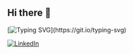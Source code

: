 ## Hi there 👋

[![Typing SVG](https://readme-typing-svg.demolab.com?font=Fira+Code&pause=1000&color=F7CB2E&center=true&width=435&lines=Nice+to+meet+you+i'm+Kalig.;Let's+make+our+world+a+better+place.)](https://git.io/typing-svg)

[![LinkedIn](https://img.shields.io/badge/LinkedIn-Visiter%20mon%20profil-blue?style=for-the-badge&logo=linkedin)](www.linkedin.com/in/adam-renar-1561b721a)


<!--
**Kaalig/Kaalig** is a ✨ _special_ ✨ repository because its `README.md` (this file) appears on your GitHub profile.

Here are some ideas to get you started:

- 🔭 I’m currently working on ...
- 🌱 I’m currently learning ...
- 👯 I’m looking to collaborate on ...
- 🤔 I’m looking for help with ...
- 💬 Ask me about ...
- 📫 How to reach me: ...
- 😄 Pronouns: ...
- ⚡ Fun fact: ...
-->
